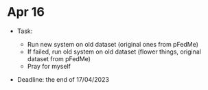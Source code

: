# Apr 16

- Task:
    - Run new system on old dataset (original ones from pFedMe)
    - If failed, run old system on old dataset (flower things, original dataset from pFedMe)
    - Pray for myself

- Deadline: the end of 17/04/2023
